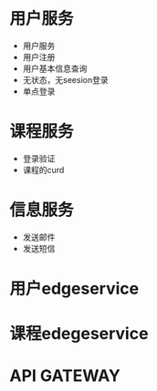 # 用户服务
- 用户服务
- 用户注册
- 用户基本信息查询
- 无状态，无seesion登录
- 单点登录

# 课程服务
- 登录验证
- 课程的curd

# 信息服务
- 发送邮件
- 发送短信

# 用户edgeservice
# 课程edegeservice
# API GATEWAY